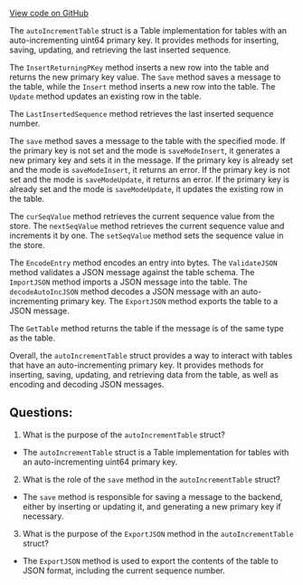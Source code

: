 [View code on GitHub](https://github.com/cosmos/cosmos-sdk.git/orm/model/ormtable/auto_increment.go)

The `autoIncrementTable` struct is a Table implementation for tables with an auto-incrementing uint64 primary key. It provides methods for inserting, saving, updating, and retrieving the last inserted sequence. 

The `InsertReturningPKey` method inserts a new row into the table and returns the new primary key value. The `Save` method saves a message to the table, while the `Insert` method inserts a new row into the table. The `Update` method updates an existing row in the table. 

The `LastInsertedSequence` method retrieves the last inserted sequence number. 

The `save` method saves a message to the table with the specified mode. If the primary key is not set and the mode is `saveModeInsert`, it generates a new primary key and sets it in the message. If the primary key is already set and the mode is `saveModeInsert`, it returns an error. If the primary key is not set and the mode is `saveModeUpdate`, it returns an error. If the primary key is already set and the mode is `saveModeUpdate`, it updates the existing row in the table. 

The `curSeqValue` method retrieves the current sequence value from the store. The `nextSeqValue` method retrieves the current sequence value and increments it by one. The `setSeqValue` method sets the sequence value in the store. 

The `EncodeEntry` method encodes an entry into bytes. The `ValidateJSON` method validates a JSON message against the table schema. The `ImportJSON` method imports a JSON message into the table. The `decodeAutoIncJSON` method decodes a JSON message with an auto-incrementing primary key. The `ExportJSON` method exports the table to a JSON message. 

The `GetTable` method returns the table if the message is of the same type as the table. 

Overall, the `autoIncrementTable` struct provides a way to interact with tables that have an auto-incrementing primary key. It provides methods for inserting, saving, updating, and retrieving data from the table, as well as encoding and decoding JSON messages.
## Questions: 
 1. What is the purpose of the `autoIncrementTable` struct?
- The `autoIncrementTable` struct is a Table implementation for tables with an auto-incrementing uint64 primary key.

2. What is the role of the `save` method in the `autoIncrementTable` struct?
- The `save` method is responsible for saving a message to the backend, either by inserting or updating it, and generating a new primary key if necessary.

3. What is the purpose of the `ExportJSON` method in the `autoIncrementTable` struct?
- The `ExportJSON` method is used to export the contents of the table to JSON format, including the current sequence number.